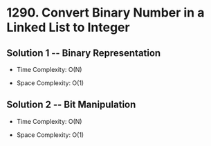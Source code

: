 # 1290. Convert Binary Number in a Linked List to Integer

## Solution 1 -- Binary Representation

* Time Complexity: O(N)

* Space Complexity: O(1)

## Solution 2 -- Bit Manipulation

* Time Complexity: O(N)

* Space Complexity: O(1)
